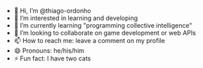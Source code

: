 - 👋 Hi, I’m @thiago-ordonho
- 👀 I’m interested in learning and developing
- 🌱 I’m currently learning "programming collective intelligence"
- 💞️ I’m looking to collaborate on game development or web APIs
- 📫 How to reach me: leave a comment on my profile
- 😄 Pronouns: he/his/him
- ⚡ Fun fact: I have two cats

<!---
thiago-ordonho/thiago-ordonho is a ✨ special ✨ repository because its `README.md` (this file) appears on your GitHub profile.
You can click the Preview link to take a look at your changes.
--->
